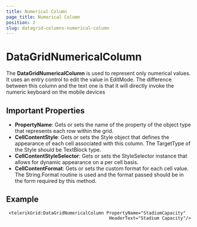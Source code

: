 ```yaml
---
title: Numerical Column
page_title: Numerical Column
position: 2
slug: datagrid-columns-numerical-column
---
```


# DataGridNumericalColumn #

The **DataGridNumericalColumn** is used to represent only numerical values. It uses an entry control to edit the value in EditMode. The difference between this column and the text one is that it will directly invoke the numeric keyboard on the mobile devices

## Important Properties

* **PropertyName**: Gets or sets the name of the property of the object type that represents each row within the grid.
* **CellContentStyle**: Gets or sets the Style object that defines the appearance of each cell associated with this column. The TargetType of the Style should be TextBlock type.
* **CellContentStyleSelector**: Gets or sets the StyleSelector instance that allows for dynamic appearance on a per cell basis.
* **CellContentFormat**: Gets or sets the custom format for each cell value. The String.Format routine is used and the format passed should be in the form required by this method.


## Example

	 <telerikGrid:DataGridNumericalColumn PropertyName="StadiumCapacity" 
                                           HeaderText="Stadium Capacity"/>

